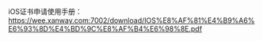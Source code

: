 iOS证书申请使用手册：https://wee.xanway.com:7002/download/IOS%E8%AF%81%E4%B9%A6%E6%93%8D%E4%BD%9C%E8%AF%B4%E6%98%8E.pdf